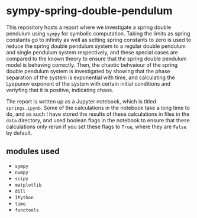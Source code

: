 # sympy-spring-double-pendulum
This repository hosts a report where we investigate a
spring double pendulum using `sympy` for symbolic computation.
Taking the limits as spring constants go to infinity as well as setting
spring constants to zero is used to reduce the spring double pendulum
system to a regular double pendulum and single pendulum system
respectively, and these special cases are compared to the known theory to
ensure that the spring double pendulum model is behaving correctly.
Then, the chaotic behvaiour of the spring double pendulum system is
investigated by showing that the phase separation of the system
is exponential with time, and calculating the Lyapunov exponent of the system with certain
initial conditions and veriyfing that it is positive, indicating chaos.

The report is written up as a Jupyter notebook, which is titled
`springs.ipynb`. Some of the calculations in the notebook take a long time
to do, and as such I have stored the results of these calculations in files
in the `data` directory, and used boolean flags in the notebook to ensure
that these calculations only rerun if you set these flags to `True`, where
they are `False` by default.

## modules used
* `sympy`
* `numpy`
* `scipy`
* `matplotlib`
* `dill`
* `IPython`
* `time`
* `functools`

